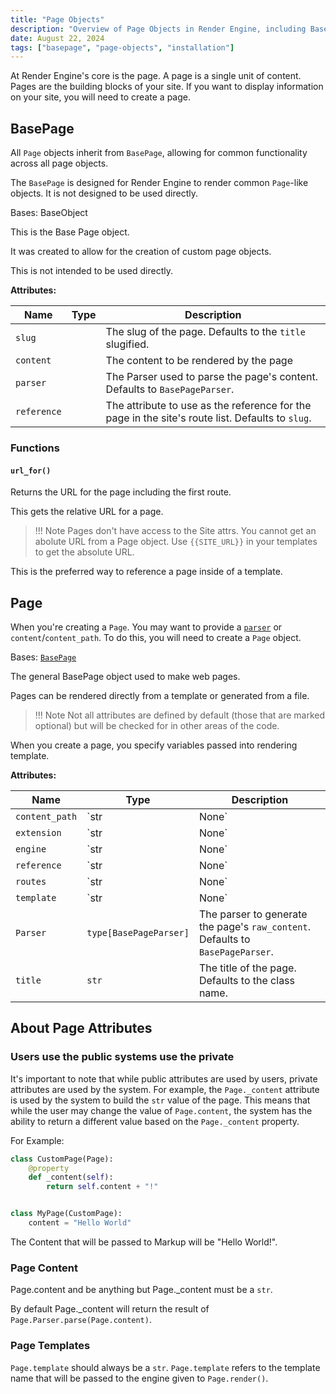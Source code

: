 ```yaml
---
title: "Page Objects"
description: "Overview of Page Objects in Render Engine, including BasePage and Page classes, their attributes, and how they fit into the 3-layer architecture"
date: August 22, 2024
tags: ["basepage", "page-objects", "installation"]
---
```

<!-- markdownlint-disable MD056 -->

At Render Engine's core is the page. A page is a single unit of content. Pages are the building blocks of your site. If you want to display information on your site, you will need to create a page.

## BasePage

All `Page` objects inherit from `BasePage`, allowing for common functionality across all page objects.

The `BasePage` is designed for Render Engine to render common `Page`-like objects. It is not designed to be used directly.

Bases: BaseObject

This is the Base Page object.

It was created to allow for the creation of custom page objects.

This is not intended to be used directly.

**Attributes:**

| Name | Type | Description |
| --- | --- | --- |
| `slug` |  |The slug of the page. Defaults to the `title` slugified. |
| `content` |  |The content to be rendered by the page |
| `parser` |  |The Parser used to parse the page's content. Defaults to `BasePageParser`. |
| `reference` |  |The attribute to use as the reference for the page in the site's route list. Defaults to `slug`. |

### Functions

#### `url_for()`

Returns the URL for the page including the first route.

This gets the relative URL for a page.

> !!! Note
    Pages don't have access to the Site attrs. You cannot get an abolute URL from a Page object.
    Use `{{SITE_URL}}` in your templates to get the absolute URL.

This is the preferred way to reference a page inside of a template.

## Page

When you're creating a `Page`. You may want to provide a [`parser`](parsers.md) or `content`/`content_path`. To do this, you will need to create a `Page` object.

Bases: [`BasePage`](page.md?id=basepage)

The general BasePage object used to make web pages.

Pages can be rendered directly from a template or generated from a file.

> !!! Note
    Not all attributes are defined by default (those that are marked optional) but will be checked for in other areas of the code.

When you create a page, you specify variables passed into rendering template.

**Attributes:**

| Name | Type | Description |
| --- | --- | --- |
| `content_path` | `str | None` |The path to the file that will be used to generate the Page's `content`. |
| `extension` | `str | None` |The suffix to use for the page. Defaults to `.html`. |
| `engine` | `str | None` | If present, the engine to use for rendering the page. **This is normally not set and the `Site` 's engine will be used.** |
| `reference` | `str | None` |Used to determine how to reference the page in the `Site`'s route_list. Defaults to `slug`. |
| `routes` | `str | None` |The routes to use for the page. Defaults to `["./"]`. |
| `template` | `str | None` |The template used to render the page. If not provided, the `Site`'s `content`will be used. |
| `Parser` | `type[BasePageParser]` |The parser to generate the page's `raw_content`. Defaults to `BasePageParser`. |
| `title` | `str` |The title of the page. Defaults to the class name. |

## About Page Attributes

### Users use the public systems use the private

It's important to note that while public attributes are used by users, private attributes are used by the system. For example, the `Page._content` attribute is used by the system to build the `str` value of the page. This means that while the user may change the value of `Page.content`, the system has the ability to return a different value based on the `Page._content` property.

For Example:

```python
class CustomPage(Page):
    @property
    def _content(self):
        return self.content + "!"


class MyPage(CustomPage):
    content = "Hello World"
```

The Content that will be passed to Markup will be "Hello World!".

### Page Content

Page.content and be anything but Page._content must be a `str`.

By default Page._content will return the result of `Page.Parser.parse(Page.content)`.

### Page Templates

`Page.template` should always be a `str`. `Page.template` refers to the template name that will be passed to the engine given to `Page.render()`.
